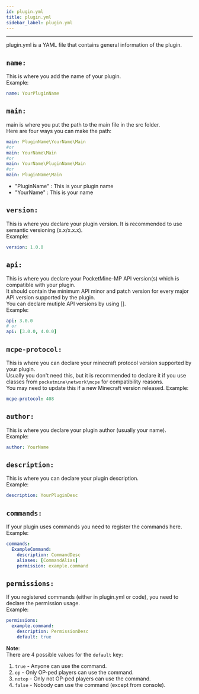 ```yaml
---
id: plugin.yml
title: plugin.yml
sidebar_label: plugin.yml
---
```

___

plugin.yml is a YAML file that contains general information of the plugin.  

## `name:`
This is where you add the name of your plugin.  
Example:
```yaml
name: YourPluginName
```

## `main:`
main is where you put the path to the main file in the src folder.  
Here are four ways you can make the path:
```yml
main: PluginName\YourName\Main
#or
main: YourName\Main
#or
main: YourName\PluginName\Main
#or
main: PluginName\Main
```

* "PluginName" : This is your plugin name  
* "YourName" : This is your name
## `version:`
This is where you declare your plugin version. It is recommended to use semantic versioning (x.x/x.x.x).  
Example:
```yml
version: 1.0.0
```

## `api:`
This is where you declare your PocketMine-MP API version(s) which is compatible with your plugin.  
It should contain the minimum API minor and patch version for every major API version supported by the plugin.  
You can declare mutiple API versions by using [].  
Example:
```yml
api: 3.0.0
# or
api: [3.0.0, 4.0.0]
```

## `mcpe-protocol:`
This is where you can declare your minecraft protocol version supported by your plugin.  
Usually you don't need this, but it is recommended to declare it if you use classes from `pocketmine\network\mcpe` for compatibility reasons.  
You may need to update this if a new Minecraft version released.
Example:
```yml
mcpe-protocol: 408
```

## `author:`
This is where you declare your plugin author (usually your name).  
Example:
```yml
author: YourName
```

## `description:`
This is where you can declare your plugin description.  
Example:
```yml
description: YourPluginDesc
```

## `commands:`
If your plugin uses commands you need to register the commands here.  
Example:
```yml
commands:
  ExampleCommand:
    description: CommandDesc
    aliases: [CommandAlias]
    permission: example.command
```

## `permissions:`
If you registered commands (either in plugin.yml or code), you need to declare the permission usage.  
Example:
```yml
permissions:
  example.command:
    description: PermissionDesc
    default: true
```
**Note**:  
There are 4 possible values for the `default` key:  
1. `true` - Anyone can use the command.
2. `op` - Only OP-ped players can use the command.
2. `notop` - Only not OP-ped players can use the command.
4. `false` - Nobody can use the command (except from console).
